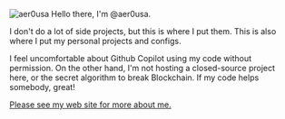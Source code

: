 ![aer0usa](https://avatars.githubusercontent.com/u/35976136?s=96&v=4)
Hello there, I'm @aer0usa.

I don't do a lot of side projects, but this is where I put them. This is also where I put my personal projects and configs.

I feel uncomfortable about Github Copilot using my code without permission.
On the other hand, I'm not hosting a closed-source project here, or the secret algorithm to break Blockchain.
If my code helps somebody, great!

[Please see my web site for more about me.](https://aer0usa.github.io/)

<!---
aer0usa/aer0usa is a ✨ special ✨ repository because its `README.md` (this file) appears on your GitHub profile.
You can click the Preview link to take a look at your changes.
--->

